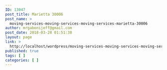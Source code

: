 ```yaml
---
ID: 13047
post_title: Marietta 30006
post_name: >
  moving-services-moving-services-moving-services-marietta-30006
author: mrgabonijeff@gmail.com
post_date: 2018-03-28 01:51:38
layout: page
link: >
  http://localhost/wordpress/moving-services-moving-services-moving-services-marietta-30006/
published: true
tags: [ ]
categories: [ ]
---
```

